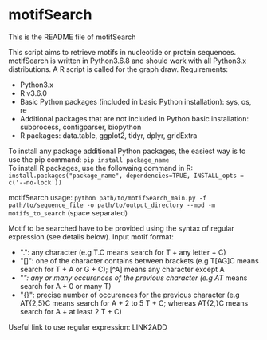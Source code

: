 # **motifSearch**

This is the README file of motifSearch

This script aims to retrieve motifs in nucleotide or protein sequences.
motifSearch is written in Python3.6.8 and should work with all Python3.x distributions. A R script is called for the graph draw.
Requirements:  
- Python3.x  
- R v3.6.0  
- Basic Python packages (included in basic Python installation): sys, os, re  
- Additional packages that are not included in Python basic installation: subprocess, configparser, biopython  
- R packages: data.table, ggplot2, tidyr, dplyr, gridExtra  

To install any package additional Python packages, the easiest way is to use the pip command: `pip install package_name`  
To install R packages, use the followaing command in R: `install.packages("package_name", dependencies=TRUE, INSTALL_opts = c('--no-lock'))`

motifSearch usage: `python path/to/motifSearch_main.py -f path/to/sequence_file -o path/to/output_directory --mod -m motifs_to_search` (space separated)

Motif to be searched have to be provided using the syntax of regular expression (see details below).
Input motif format:
- ".": any character (e.g T.C means search for T + any letter + C)  
- "[]": one of the character contains between brackets (e.g T[AG]C means search for T + A or G + C); [^A] means any character except A  
- "*": any or many occurences of the previous character (e.g AT* means search for A + 0 or many T)  
- "{}": precise number of occurences for the previous character (e.g AT{2,5}C means search for A + 2 to 5 T + C; whereas AT{2,}C means search for A + at least 2 T + C)  

Useful link to use regular expression: LINK2ADD

